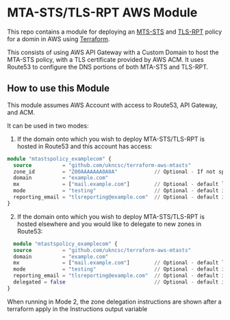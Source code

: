 # MTA-STS/TLS-RPT AWS Module

This repo contains a module for deploying an [MTS-STS](https://tools.ietf.org/html/rfc8461) and [TLS-RPT](https://tools.ietf.org/html/rfc8460) policy for a domin in AWS using [Terraform](https://www.terraform.io/).

This consists of using AWS API Gateway with a Custom Domain to host the MTA-STS policy, with a TLS certificate provided by AWS ACM. It uses Route53 to configure the DNS portions of both MTA-STS and TLS-RPT.

## How to use this Module

This module assumes AWS Account with access to Route53, API Gateway, and ACM.

It can be used in two modes:

1) If the domain onto which you wish to deploy MTA-STS/TLS-RPT is hosted in Route53 and this account has access:

```terraform
module "mtastspolicy_examplecom" {
  source          = "github.com/ukncsc/terraform-aws-mtasts"
  zone_id         = "Z00AAAAAAA0A0A"            // Optional - If not specified then it will run in mode 2
  domain          = "example.com"
  mx              = ["mail.example.com"]        // Optional - default looks up MX records for the domain in DNS 
  mode            = "testing"                   // Optional - default is testing
  reporting_email = "tlsreporting@example.com"  // Optional - default is no TLS-RPT entry
}
```

2) If the domain onto which you wish to deploy MTA-STS/TLS-RPT is hosted elsewhere and you would like to delegate to new zones in Route53:
   
```terraform
  module "mtastspolicy_examplecom" {
  source          = "github.com/ukncsc/terraform-aws-mtasts"
  domain          = "example.com"
  mx              = ["mail.example.com"]        // Optional - default looks up MX records for the domain in DNS 
  mode            = "testing"                   // Optional - default is testing
  reporting_email = "tlsreporting@example.com"  // Optional - default is no TLS-RPT entry or zone
  delegated = false                             // Optional - default is false. Change this to true once the new zones are delegated from your domain
}
```
When running in Mode 2, the zone delegation instructions are shown after a terraform apply in the Instructions output variable


